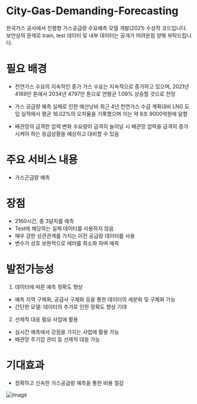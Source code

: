 # City-Gas-Demanding-Forecasting
한국가스 공사에서 진행항 가스공급량 수요예측 모델 개발(2021) 수상작 코드입니다.
보안상의 문제로 train, test 데이터 및 내부 데이터는 공개가 어려운점 양해 부탁드립니다.

# 필요 배경
 - 천연가스 수요의 지속적인 증가 
가스 수요는 지속적으로 증가하고 있으며,  2021년 4169만 톤에서 2034년 4797만 톤으로 연평균 1.09% 상승할 것으로 전망

 - 가스 공급량 예측 실패로 인한 예산낭비
최근 4년 천연가스 수급 계획대비 LNG 도입 실적에서 평균 16.02%의 오차율을 기록했으며 이는 약 8조 9000억원에 달함

 - 배관망의 급격한 압력 변화
수요량이 급격히 늘어날 시 배관망 압력을 급격히 증가시켜야 하는 응급상황을 예상하고 대비할 수 있음

# 주요 서비스 내용
 - 가스곤급량 예측

# 장점
 - 2160시간, 총 3달치를 예측
 - Test에 해당하는 실제 데이터를 사용하지 않음
 - 매우 강한 상관관계를 가지는 이전 공급량 데이터를 사용
 - 변수가 상호 보완적으로 에러를 최소화 하며 예측

# 발전가능성
1) 데이터에 따른 예측 정확도 향상
- 예측 지역 구체화, 공급사 구체화 등을 통한 데이터의 세분화 및 구체화 가능
- 간단한 모델: 데이터의 추가로 인한 정확도 향상 기대

2) 선제적 대응 필요 사업에 활용
- 실시간 예측에서 강점을 가지는 사업에 활용 가능
- 배관망 주기압 관리 등 선제적 대응 가능

# 기대효과
 - 정확하고 신속한 가스공급량 예측을 통한 비용 절감

![image](https://github.com/user-attachments/assets/529e0ac0-2ec2-4df7-9494-00b7de7ee776)




